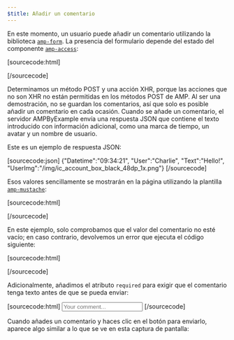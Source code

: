 ```yaml
---
$title: Añadir un comentario
---
```


<amp-img src="/static/img/comment.png" alt="Añadir un comentario" height="325" width="300"></amp-img>

En este momento, un usuario puede añadir un comentario utilizando la biblioteca [`amp-form`](../../../../documentation/components/reference/amp-form.md). La presencia del formulario depende del estado del componente [`amp-access`](../../../../documentation/components/reference/amp-access.md):

[sourcecode:html]

<form amp-access="loggedIn" amp-access-hide method="post" action-xhr="<%host%>/samples_templates/comment_section/submit-comment-xhr" target="_top">
[/sourcecode]

Determinamos un método POST y una acción XHR, porque las acciones que no son XHR no están permitidas en los métodos POST de AMP.
Al ser una demostración, no se guardan los comentarios, así que solo es posible añadir un comentario en cada ocasión. Cuando se añade un comentario, el servidor AMPByExample envía una respuesta JSON que contiene el texto introducido con información adicional, como una marca de tiempo, un avatar y un nombre de usuario.

Este es un ejemplo de respuesta JSON:

[sourcecode:json]
{"Datetime":"09:34:21",
"User":"Charlie",
"Text":"Hello!",
"UserImg":"/img/ic_account_box_black_48dp_1x.png"}
[/sourcecode]

Esos valores sencillamente se mostrarán en la página utilizando la plantilla [`amp-mustache`](../../../../documentation/components/reference/amp-mustache.md):

[sourcecode:html]

<div submit-success>
  <template type="amp-mustache">
    <div class="comment-user">
      <amp-img width="44" class="user-avatar" height="44" alt="user" src="{{UserImg}}"></amp-img>
      <div class="card comment">
        <p><span class="user">{% raw %}{{User}}{% endraw %}</span><span class="date">{% raw %}{{Datetime}}{% endraw %}</span></p>
        <p>{% raw %}{{Text}}{% endraw %}</p>
      </div>
    </div>
  </template>
</div>
[/sourcecode]

En este ejemplo, solo comprobamos que el valor del comentario no esté vacío; en caso contrario, devolvemos un error que ejecuta el código siguiente:

[sourcecode:html]

<div submit-error>
  <template type="amp-mustache">
    Error! Looks like something went wrong with your comment, please try to submit it again.
  </template>
</div>
[/sourcecode]

Adicionalmente, añadimos el atributo `required` para exigir que el comentario tenga texto antes de que se pueda enviar:

<amp-img src="/static/img/enforce-comment.png" alt="Exigir comentario" height="325" width="300"></amp-img>

[sourcecode:html]
<input type="text" class="data-input" name="text" placeholder="Your comment..." required>
[/sourcecode]

Cuando añades un comentario y haces clic en el botón para enviarlo, aparece algo similar a lo que se ve en esta captura de pantalla:

<amp-img src="/static/img/logout-button.png" alt="Comentario añadido" height="352" width="300"></amp-img>
